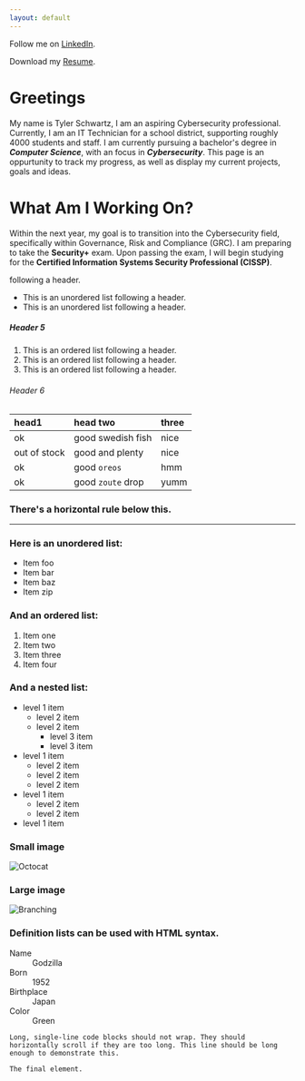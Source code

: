 ```yaml
---
layout: default
---
```


Follow me on [LinkedIn](https://www.linkedin.com/in/tyler-schwartz-3003a2196/).

Download my [Resume](https://github.com/schwartztyler98/tschwartz.github.io/blob/main/tschwartz_resume_August_2024.pdf).

# Greetings

My name is Tyler Schwartz, I am an aspiring Cybersecurity professional. Currently, I am an IT Technician for a school district, supporting roughly 4000 students and staff. I am currently pursuing a bachelor's degree in _**Computer Science**_, with an focus in _**Cybersecurity**_. This page is an oppurtunity to track my progress, as well as display my current projects, goals and ideas. 

# What Am I Working On?

Within the next year, my goal is to transition into the Cybersecurity field, specifically within Governance, Risk and Compliance (GRC). I am preparing to take the **Security+** exam. Upon passing the exam, I will begin studying for the **Certified Information Systems Security Professional (CISSP)**.

 following a header.
*   This is an unordered list following a header.
*   This is an unordered list following a header.

##### Header 5

1.  This is an ordered list following a header.
2.  This is an ordered list following a header.
3.  This is an ordered list following a header.

###### Header 6

| head1        | head two          | three |
|:-------------|:------------------|:------|
| ok           | good swedish fish | nice  |
| out of stock | good and plenty   | nice  |
| ok           | good `oreos`      | hmm   |
| ok           | good `zoute` drop | yumm  |

### There's a horizontal rule below this.

* * *

### Here is an unordered list:

*   Item foo
*   Item bar
*   Item baz
*   Item zip

### And an ordered list:

1.  Item one
1.  Item two
1.  Item three
1.  Item four

### And a nested list:

- level 1 item
  - level 2 item
  - level 2 item
    - level 3 item
    - level 3 item
- level 1 item
  - level 2 item
  - level 2 item
  - level 2 item
- level 1 item
  - level 2 item
  - level 2 item
- level 1 item

### Small image

![Octocat](https://github.githubassets.com/images/icons/emoji/octocat.png)

### Large image

![Branching](https://guides.github.com/activities/hello-world/branching.png)


### Definition lists can be used with HTML syntax.

<dl>
<dt>Name</dt>
<dd>Godzilla</dd>
<dt>Born</dt>
<dd>1952</dd>
<dt>Birthplace</dt>
<dd>Japan</dd>
<dt>Color</dt>
<dd>Green</dd>
</dl>

```
Long, single-line code blocks should not wrap. They should horizontally scroll if they are too long. This line should be long enough to demonstrate this.
```

```
The final element.
```
